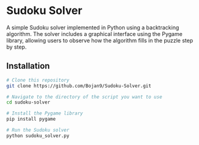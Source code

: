 # Sudoku Solver

A simple Sudoku solver implemented in Python using a backtracking algorithm. The solver includes a graphical interface using the Pygame library, allowing users to observe how the algorithm fills in the puzzle step by step.

## Installation

```bash
# Clone this repository
git clone https://github.com/Bojan9/Sudoku-Solver.git

# Navigate to the directory of the script you want to use
cd sudoku-solver

# Install the Pygame library
pip install pygame

# Run the Sudoku solver
python sudoku_solver.py
```
